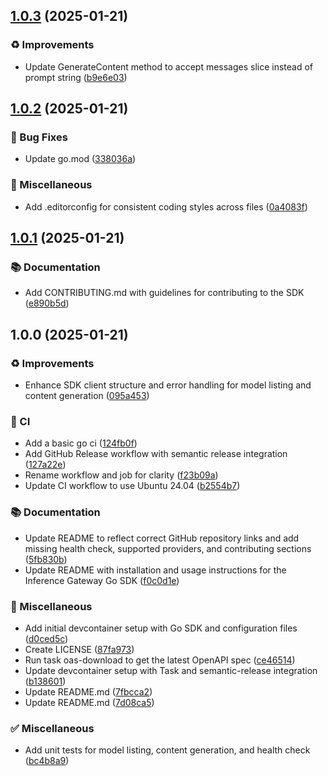 ## [1.0.3](https://github.com/inference-gateway/go-sdk/compare/v1.0.2...v1.0.3) (2025-01-21)

### ♻️ Improvements

* Update GenerateContent method to accept messages slice instead of prompt string ([b9e6e03](https://github.com/inference-gateway/go-sdk/commit/b9e6e03f3cc300c648f343e43d7ac847b65c63a9))

## [1.0.2](https://github.com/inference-gateway/go-sdk/compare/v1.0.1...v1.0.2) (2025-01-21)

### 🐛 Bug Fixes

* Update go.mod ([338036a](https://github.com/inference-gateway/go-sdk/commit/338036a8dd3fd8136a8d79c77169561e4defb5e7))

### 🔧 Miscellaneous

* Add .editorconfig for consistent coding styles across files ([0a4083f](https://github.com/inference-gateway/go-sdk/commit/0a4083f4800b1a0ab3a367fe3dbb6ddd16c828b3))

## [1.0.1](https://github.com/inference-gateway/go-sdk/compare/v1.0.0...v1.0.1) (2025-01-21)

### 📚 Documentation

* Add CONTRIBUTING.md with guidelines for contributing to the SDK ([e890b5d](https://github.com/inference-gateway/go-sdk/commit/e890b5ddc9b81a8a776bc1067e32de4677f0f4c6))

## 1.0.0 (2025-01-21)

### ♻️ Improvements

* Enhance SDK client structure and error handling for model listing and content generation ([095a453](https://github.com/inference-gateway/go-sdk/commit/095a4532bae14e65a3e4779be628f0f8727dbc13))

### 👷 CI

* Add a basic go ci ([124fb0f](https://github.com/inference-gateway/go-sdk/commit/124fb0f7636f99c0688c46fae0484f7db68163d0))
* Add GitHub Release workflow with semantic release integration ([127a22e](https://github.com/inference-gateway/go-sdk/commit/127a22ef65f61a2a84d943eab9aac25787f358cb))
* Rename workflow and job for clarity ([f23b09a](https://github.com/inference-gateway/go-sdk/commit/f23b09a9f27436b99cf6bebf260a9be2ece179f8))
* Update CI workflow to use Ubuntu 24.04 ([b2554b7](https://github.com/inference-gateway/go-sdk/commit/b2554b783348a75244c1f0392870889e4c47f5a9))

### 📚 Documentation

* Update README to reflect correct GitHub repository links and add missing health check, supported providers, and contributing sections ([5fb830b](https://github.com/inference-gateway/go-sdk/commit/5fb830b5ed03ad739b97dcc11f5ccf95a166cc2b))
* Update README with installation and usage instructions for the Inference Gateway Go SDK ([f0c0d1e](https://github.com/inference-gateway/go-sdk/commit/f0c0d1e70e3de1ad09734a0e9337bbbfd76c9bf0))

### 🔧 Miscellaneous

* Add initial devcontainer setup with Go SDK and configuration files ([d0ced5c](https://github.com/inference-gateway/go-sdk/commit/d0ced5c3eb03830f85ec0c6d42cfbd08186dd6ca))
* Create LICENSE ([87fa973](https://github.com/inference-gateway/go-sdk/commit/87fa97331e07c63613c62de3a66660937c4e2dcb))
* Run task oas-download to get the latest OpenAPI spec ([ce46514](https://github.com/inference-gateway/go-sdk/commit/ce465144e9a4205d850beadba6e7012db6cfa923))
* Update devcontainer setup with Task and semantic-release integration ([b138601](https://github.com/inference-gateway/go-sdk/commit/b138601ce423c9d728e4c9636fff5f935c70e03c))
* Update README.md ([7fbcca2](https://github.com/inference-gateway/go-sdk/commit/7fbcca26261309ffc4b44789f5cfc958ebb403bc))
* Update README.md ([7d08ca5](https://github.com/inference-gateway/go-sdk/commit/7d08ca52cdfff2032e384410ea3502b2d97f0488))

### ✅ Miscellaneous

* Add unit tests for model listing, content generation, and health check ([bc4b8a9](https://github.com/inference-gateway/go-sdk/commit/bc4b8a90f11cbce002f3fe23adc0afa821fea315))

